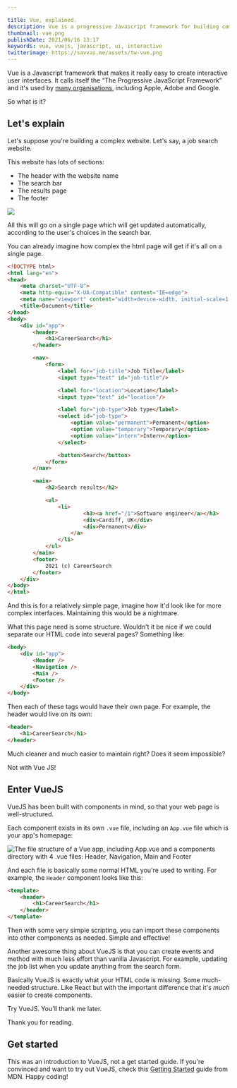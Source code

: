 ```yaml
---

title: Vue, explained.
description: Vue is a progressive Javascript framework for building complex user interfaces. This is a simple explanation of what it is.
thumbnail: vue.png
publishDate: 2021/06/16 13:17
keywords: vue, vuejs, javascript, ui, interactive
twitterimage: https://savvas.me/assets/tw-vue.png
---
```


Vue is a Javascript framework that makes it really easy to create interactive user interfaces. It calls itself the <q cite="https://vuejs.org/">The Progressive JavaScript Framework</q> and it's used by [many organisations](https://madewithvuejs.com/), including Apple, Adobe and Google.

So what is it?

## Let's explain

Let's suppose you're building a complex website. Let's say, a job search website.

This website has lots of sections:

* The header with the website name
* The search bar
* The results page
* The footer

![](/assets/vuejs-careersearch.png)

All this will go on a single page which will get updated automatically, according to the user's choices in the search bar.

You can already imagine how complex the html page will get if it's all on a single page.

```html
<!DOCTYPE html>
<html lang="en">
<head>
    <meta charset="UTF-8">
    <meta http-equiv="X-UA-Compatible" content="IE=edge">
    <meta name="viewport" content="width=device-width, initial-scale=1.0">
    <title>Document</title>
</head>
<body>
    <div id="app">
        <header>
            <h1>CareerSearch</h1>
        </header>

        <nav>
            <form>
                <label for="job-title">Job Title</label>
                <input type="text" id="job-title"/>

                <label for="location">Location</label>
                <input type="text" id="location"/>

                <label for="job-type">Job type</label>
                <select id="job-type">
                    <option value="permanent">Permanent</option>
                    <option value="temporary">Temporary</option>
                    <option value="intern">Intern</option>
                </select>

                <button>Search</button>
            </form>
        </nav>

        <main>
            <h2>Search results</h2>

            <ul>
                <li>
                        <h3><a href="/1">Software engineer</a></h3>
                        <div>Cardiff, UK</div>
                        <div>Permanent</div>
                    </a>
                </li>
            </ul>
        </main>
        <footer>
            2021 (c) CareerSearch
        </footer>
    </div>
</body>
</html>
```

And this is for a relatively simple page, imagine how it'd look like for more complex interfaces. Maintaining this would be a nightmare.

What this page need is some structure. Wouldn't it be nice if we could separate our HTML code into several pages? Something like:

```html
<body>
    <div id="app">
        <Header />
        <Navigation />
        <Main />
        <Footer />
    </div>
</body>
```

Then each of these tags would have their own page. For example, the header would live on its own:

```html
<header>
    <h1>CareerSearch</h1>
</header>
```

Much cleaner and much easier to maintain right? Does it seem impossible?

Not with Vue JS!

## Enter VueJS

VueJS has been built with components in mind, so that your web page is well-structured.

Each component exists in its own `.vue` file, including an `App.vue` file which is your app's homepage:

![The file structure of a Vue app, including App.vue and a components directory with 4 .vue files: Header, Navigation, Main and Footer](/assets/vuejs-app.png)

And each file is basically some normal HTML you're used to writing. For example, the `Header` component looks like this:

```html
<template>
    <header>
        <h1>CareerSearch</h1>
    </header>
</template>
```

Then with some very simple scripting, you can import these components into other components as needed. Simple and effective!

Another awesome thing about VueJS is that you can create events and method with much less effort than vanilla Javascript. For example, updating the job list when you update anything from the search form.

Basically VueJS is exactly what your HTML code is missing. Some much-needed structure. Like React but with the important difference that it's *much* easier to create components.

Try VueJS. You'll thank me later.

Thank you for reading.

## Get started

This was an introduction to VueJS, not a get started guide. If you're convinced and want to try out VueJS, check this [Getting Started](https://developer.mozilla.org/en-US/docs/Learn/Tools_and_testing/Client-side_JavaScript_frameworks/Vue_getting_started) guide from MDN. Happy coding!